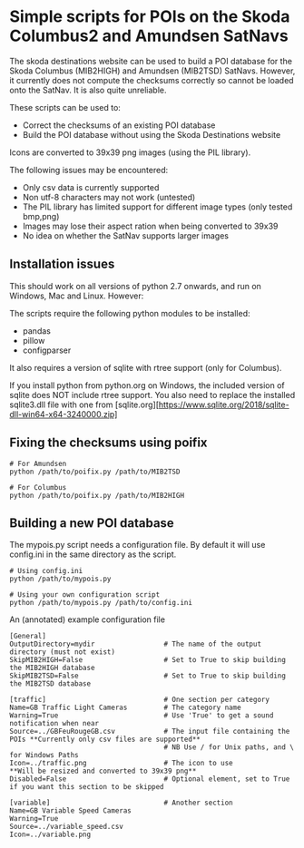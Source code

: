 
# Simple scripts for POIs on the Skoda Columbus2 and Amundsen SatNavs

The skoda destinations website can be used to build a POI database for the Skoda
Columbus (MIB2HIGH) and Amundsen (MIB2TSD) SatNavs. However, it currently does
not compute the checksums correctly so cannot be loaded onto the SatNav. It is
also quite unreliable.

These scripts can be used to:
  - Correct the checksums of an existing POI database
  - Build the POI database without using the Skoda Destinations website

Icons are converted to 39x39 png images (using the PIL library).

The following issues may be encountered:
  - Only csv data is currently supported
  - Non utf-8 characters may not work (untested)
  - The PIL library has limited support for different image types (only tested bmp,png)
  - Images may lose their aspect ration when being converted to 39x39
  - No idea on whether the SatNav supports larger images

## Installation issues

This should work on all versions of python 2.7 onwards, and run on Windows, Mac and Linux. However:

The scripts require the following python modules to be installed:
  - pandas
  - pillow
  - configparser

It also requires a version of sqlite with rtree support (only for Columbus).

If you install python from python.org on Windows, the included version of sqlite does NOT include rtree support. You also need to replace the installed sqlite3.dll file with one from [sqlite.org][https://www.sqlite.org/2018/sqlite-dll-win64-x64-3240000.zip]

## Fixing the checksums using poifix

```
# For Amundsen
python /path/to/poifix.py /path/to/MIB2TSD

# For Columbus
python /path/to/poifix.py /path/to/MIB2HIGH
```

## Building a new POI database

The mypois.py script needs a configuration file. By default it will use config.ini in the same directory as the script.

```
# Using config.ini
python /path/to/mypois.py

# Using your own configuration script
python /path/to/mypois.py /path/to/config.ini
```

An (annotated) example configuration file
```
[General]
OutputDirectory=mydir                 # The name of the output directory (must not exist)
SkipMIB2HIGH=False                    # Set to True to skip building the MIB2HIGH database
SkipMIB2TSD=False                     # Set to True to skip building the MIB2TSD database

[traffic]                             # One section per category
Name=GB Traffic Light Cameras         # The category name
Warning=True                          # Use 'True' to get a sound notification when near
Source=../GBFeuRougeGB.csv            # The input file containing the POIs **Currently only csv files are supported**
                                      # NB Use / for Unix paths, and \ for Windows Paths
Icon=../traffic.png                   # The icon to use                    **Will be resized and converted to 39x39 png**
Disabled=False                        # Optional element, set to True if you want this section to be skipped

[variable]                            # Another section
Name=GB Variable Speed Cameras
Warning=True
Source=../variable_speed.csv
Icon=../variable.png
```

